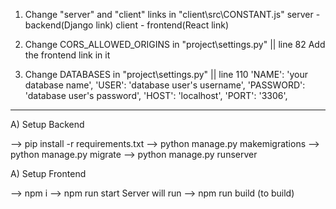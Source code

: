 1. Change "server" and "client" links in "client\src\CONSTANT.js"
   server - backend(Django link)
   client - frontend(React link)

2. Change CORS_ALLOWED_ORIGINS in "project\settings.py" || line 82
   Add the frontend link in it

3. Change DATABASES in "project\settings.py" || line 110
'NAME': 'your database name',
'USER': 'database user's username',
'PASSWORD': 'database user's password',
'HOST': 'localhost',
'PORT': '3306',

______________________________________________________


A) Setup Backend

--> pip install -r requirements.txt
--> python manage.py makemigrations
--> python manage.py migrate
--> python manage.py runserver


A) Setup Frontend

--> npm i
--> npm run start
Server will run
--> npm run build (to build)
